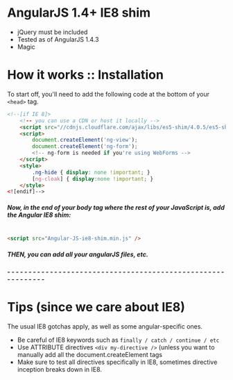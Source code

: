 # AngularJS 1.4+ IE8 shim 

  - jQuery must be included
  - Tested as of AngularJS 1.4.3
  - Magic

# How it works :: Installation
To start off, you'll need to add the following code at the bottom of your ```<head>``` tag.

```html
<!--[if IE 8]>
    <!-- you can use a CDN or host it locally -->
    <script src="//cdnjs.cloudflare.com/ajax/libs/es5-shim/4.0.5/es5-shim.min.js"></script>
    <script>
        document.createElement('ng-view');
        document.createElement('ng-form');
        <!-- ng-form is needed if you're using WebForms -->
    </script>
    <style>
        .ng-hide { display: none !important; }
        [ng-cloak] { display:none !important; }
    </style>
<![endif]-->
```

##### Now, in the end of your body tag where the rest of your JavaScript is, add the Angular IE8 shim:
#
```html
<script src="Angular-JS-ie8-shim.min.js" />
```

##### THEN, you can add all your angularJS files, etc.
##### - - - - - - - - - - - - - - - - - - - - - - - - - - - - - - - - - - - - - - - - - - - - - - - - - - - - - - - - - - - - 
##
##

# Tips (since we care about IE8)

The usual IE8 gotchas apply, as well as some angular-specific ones.

* Be careful of IE8 keywords such as ```finally / catch / continue / etc ```
* Use ATTRIBUTE directives ```<div my-directive />``` (unless you want to manually add all the document.createElement tags
* Make sure to test all directives specifically in IE8, sometimes directive inception breaks down in IE8.

